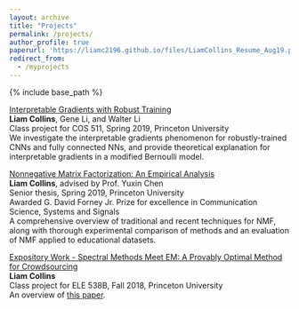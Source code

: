 ```yaml
---
layout: archive
title: "Projects"
permalink: /projects/
author_profile: true
paperurl: 'https://liamc2196.github.io/files/LiamCollins_Resume_Aug19.pdf'
redirect_from:
  - /myprojects
---
```


{% include base_path %}

[Interpretable Gradients with Robust Training](https://liamc2196.github.io/files/cos511_adversarial.pdf)  
**Liam Collins**, Gene Li, and Walter Li    
Class project for COS 511, Spring 2019, Princeton University  
We investigate the interpretable gradients phenomenon for robustly-trained CNNs and fully connected NNs, and provide theoretical explanation for interpretable gradients in a modified Bernoulli model.  

[Nonnegative Matrix Factorization: An Empirical Analysis](https://liamc2196.github.io/files/Collinsl_Thesis.pdf)  
**Liam Collins**, advised by Prof. Yuxin Chen   
Senior thesis, Spring 2019, Princeton University  
Awarded G. David Forney Jr. Prize for excellence in Communication Science, Systems and Signals  
A comprehensive overview of traditional and recent techniques for NMF, along with thorough experimental comparison of methods and an evaluation of NMF applied to educational datasets.  

[Expository Work - Spectral Methods Meet EM: A Provably Optimal Method for Crowdsourcing](https://liamc2196.github.io/files/ele538b_proposal.pdf)  
**Liam Collins**  
Class project for ELE 538B, Fall 2018, Princeton University   
An overview of [this paper](https://papers.nips.cc/paper/5431-spectral-methods-meet-em-a-provably-optimal-algorithm-for-crowdsourcing.pdf).


